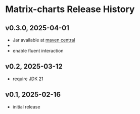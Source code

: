 # Matrix-charts Release History

## v0.3.0, 2025-04-01
- Jar available at [maven central](https://repo1.maven.org/maven2/se/alipsa/matrix/matrix-charts/0.3.0/matrix-charts-0.3.0.jar)
- 
- enable fluent interaction

## v0.2, 2025-03-12
- require JDK 21

## v0.1, 2025-02-16
- initial release